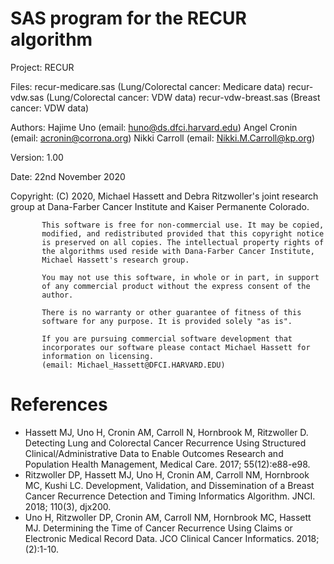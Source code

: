 # SAS program for the RECUR algorithm


Project:  RECUR

Files:   recur-medicare.sas (Lung/Colorectal cancer: Medicare data)
            recur-vdw.sas (Lung/Colorectal cancer: VDW data)
            recur-vdw-breast.sas (Breast cancer: VDW data)

Authors:   Hajime Uno (email: huno@ds.dfci.harvard.edu)
           Angel Cronin (email: acronin@corrona.org)
           Nikki Carroll (email: Nikki.M.Carroll@kp.org)
		   
Version:   1.00

Date:      22nd November 2020

Copyright: (C) 2020, Michael Hassett and Debra Ritzwoller's joint research 
           group at Dana-Farber Cancer Institute and Kaiser Permanente 
           Colorado.

           This software is free for non-commercial use. It may be copied,
           modified, and redistributed provided that this copyright notice
           is preserved on all copies. The intellectual property rights of
           the algorithms used reside with Dana-Farber Cancer Institute, 
           Michael Hassett's research group. 
           
           You may not use this software, in whole or in part, in support
           of any commercial product without the express consent of the
           author.

           There is no warranty or other guarantee of fitness of this
           software for any purpose. It is provided solely "as is".
           
           If you are pursuing commercial software development that 
           incorporates our software please contact Michael Hassett for
           information on licensing. 
           (email: Michael_Hassett@DFCI.HARVARD.EDU) 
           
# References
<ul>
<li>Hassett MJ, Uno H, Cronin AM, Carroll N, Hornbrook M, Ritzwoller D. Detecting Lung and Colorectal Cancer Recurrence Using Structured Clinical/Administrative Data to Enable Outcomes Research and Population Health Management, Medical Care. 2017; 55(12):e88-e98. </li>

<li>Ritzwoller DP, Hassett MJ, Uno H, Cronin AM, Carroll NM, Hornbrook MC, Kushi LC. Development, Validation, and Dissemination of a Breast Cancer Recurrence Detection and Timing Informatics Algorithm. JNCI. 2018; 110(3), djx200.</li>

<li>Uno H, Ritzwoller DP, Cronin AM, Carroll NM, Hornbrook MC, Hassett MJ. Determining the Time of Cancer Recurrence Using Claims or Electronic Medical Record Data. JCO Clinical Cancer Informatics. 2018; (2):1-10.</li>
</ul>

